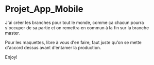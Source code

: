 # Projet_App_Mobile

J'ai créer les branches pour tout le monde, comme ça chacun pourra s'occuper de sa partie et on remettra en commun à la fin sur la branche master.

Pour les maquettes, libre à vous d'en faire, faut juste qu'on se mette d'accord dessus avant d'entamer la production.

Enjoy!

